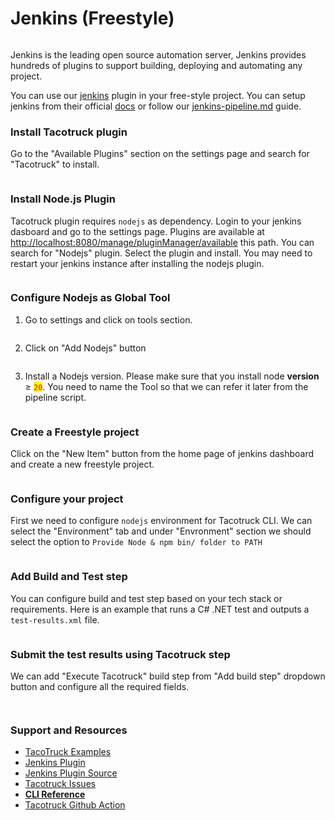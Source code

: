# Jenkins (Freestyle)

<figure><img src="../../.gitbook/assets/jenkins-svg (1).svg" alt=""><figcaption></figcaption></figure>

Jenkins is the leading open source automation server, Jenkins provides hundreds of plugins to support building, deploying and automating any project.

You can use our [jenkins](https://plugins.jenkins.io/tacotruck-plugin) plugin in your free-style project. You can setup jenkins from their official [docs](https://www.jenkins.io/doc/book/installing/) or follow our [jenkins-pipeline.md](jenkins-pipeline.md "mention") guide.

### Install Tacotruck plugin

Go to the "Available Plugins" section on the settings page and search for "Tacotruck" to install.

<figure><img src="../../.gitbook/assets/tacotruck-jenkins-plugin.png" alt=""><figcaption></figcaption></figure>

### Install Node.js Plugin

Tacotruck plugin requires `nodejs` as dependency. Login to your jenkins dasboard and go to the settings page. Plugins are available at [http://localhost:8080/manage/pluginManager/available](http://localhost:8080/manage/pluginManager/available) this path. You can search for "Nodejs" plugin. Select the plugin and install. You may need to restart your jenkins instance after installing the nodejs plugin.

<figure><img src="../../.gitbook/assets/jenkins-available-plugin.webp" alt=""><figcaption></figcaption></figure>

### Configure Nodejs as Global Tool

1. Go to settings and click on tools section.

<figure><img src="../../.gitbook/assets/jenkins-settings-page.png" alt=""><figcaption></figcaption></figure>

2. Click on "Add Nodejs" button

<figure><img src="../../.gitbook/assets/configure-nodejs-tool.webp" alt=""><figcaption></figcaption></figure>

3. Install a Nodejs version. Please make sure that you install node **version** ≥ <mark style="color:red;">`20`</mark>. You need to name the Tool so that we can refer it later from the pipeline script.

<figure><img src="../../.gitbook/assets/configure-nodejs-tools-section.webp" alt=""><figcaption></figcaption></figure>

### Create a Freestyle project

Click on the "New Item" button from the home page of jenkins dashboard and create a new freestyle project.

<figure><img src="../../.gitbook/assets/jenkins-create-freestyle.webp" alt=""><figcaption></figcaption></figure>

### Configure your project

First we need to configure `nodejs` environment for Tacotruck CLI. We can select the "Environment" tab and under "Envronment" section we should select the option to `Provide Node & npm bin/ folder to PATH`&#x20;

<figure><img src="../../.gitbook/assets/jenkins-configure-nodejs-env-for-project.png" alt=""><figcaption></figcaption></figure>

### Add Build and Test step

You can configure build and test step based on your tech stack or requirements. Here is an example that runs a C# .NET test and outputs a `test-results.xml`  file.

<figure><img src="../../.gitbook/assets/jenkins-freestyle-add-build-step.png" alt=""><figcaption></figcaption></figure>

### Submit the test results using Tacotruck step

We can add "Execute Tacotruck" build step from "Add build step" dropdown button and configure all the required fields.

<figure><img src="../../.gitbook/assets/jenkins-tacotruck-plugin-execute-option.png" alt=""><figcaption></figcaption></figure>

<figure><img src="../../.gitbook/assets/jenkins-freestyle-configure-tacotruck-step.png" alt=""><figcaption></figcaption></figure>

### Support and Resources

* [TacoTruck Examples](https://github.com/testfiesta/tacotruck-examples)
* [Jenkins Plugin](https://plugins.jenkins.io/tacotruck)
* [Jenkins Plugin Source](https://github.com/jenkinsci/tacotruck-plugin)
* [Tacotruck Issues](https://github.com/testfiesta/tacotruck/issues)
* [**CLI Reference**](../tacotruck-cli/)
* [Tacotruck Github Action](https://github.com/testfiesta/tacotruck-action)
